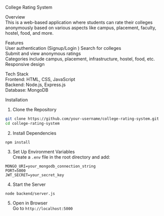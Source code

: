 College Rating System  

Overview  
This is a web-based application where students can rate their colleges anonymously based on various aspects like campus, placement, faculty, hostel, food, and more.  

Features  
 User authentication (Signup/Login ) 
 Search for colleges  
 Submit and view anonymous ratings  
 Categories include campus, placement, infrastructure, hostel, food, etc.  
 Responsive design  

Tech Stack  
Frontend: HTML, CSS, JavaScript  
Backend: Node.js, Express.js  
Database: MongoDB  

Installation  

1. Clone the Repository  
```sh
git clone https://github.com/your-username/college-rating-system.git
cd college-rating-system
```

2. Install Dependencies  
```
npm install
```

3. Set Up Environment Variables  
Create a `.env` file in the root directory and add:  
```
MONGO_URI=your_mongodb_connection_string
PORT=5000
JWT_SECRET=your_secret_key
```

4. Start the Server  
```
node backend/server.js
```
5. Open in Browser  
Go to `http://localhost:5000`  

  
